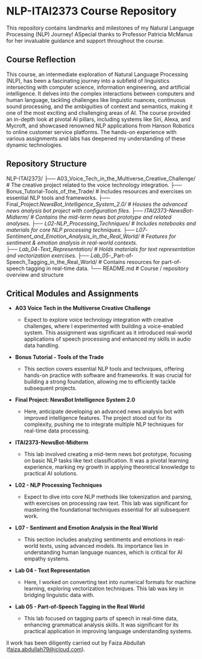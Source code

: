 # NLP-ITAI2373 Course Repository

This repository contains landmarks and milestones of my Natural Language Processing (NLP) Journey! ASpecial thanks to Professor Patricia McManus for her invaluable guidance and support throughout the course.

## Course Reflection
This course, an intermediate exploration of Natural Language Processing (NLP), has been a fascinating journey into a subfield of linguistics intersecting with computer science, information engineering, and artificial intelligence. It delves into the complex interactions between computers and human language, tackling challenges like linguistic nuances, continuous sound processing, and the ambiguities of context and semantics, making it one of the most exciting and challenging areas of AI. The course provided an in-depth look at pivotal AI pillars, including systems like Siri, Alexa, and Mycroft, and showcased renowned NLP applications from Hanson Robotics to online customer service platforms. The hands-on experience with various assignments and labs has deepened my understanding of these dynamic technologies.

## Repository Structure

NLP-ITAI2373/
├── A03_Voice_Tech_in_the_Multiverse_Creative_Challenge/          # The creative project related to the voice technology integration.
├── Bonus_Tutorial-Tools_of_the_Trade/                            # Includes resources and exercises on essential NLP tools and frameworks.
├── Final_Project:_NewsBot_Intelligence_System_2.0/               # Houses the advanced news analysis bot project with configuration files.
├── ITAI2373-NewsBot-Midterm/                                     # Contains the mid-term news bot prototype and related analyses.
├── L02_-_NLP_Processing_Techniques/                              # Includes notebooks and materials for core NLP processing techniques.
├── L07_-_Sentiment_and_Emotion_Analysis_in_the_Real_World/       # Features for sentiment & emotion analysis in real-world contexts.      
├── Lab_04_-_Text_Representation/                                 # Holds materials for text representation and vectorization exercises.
├── Lab_05_-_Part-of-Speech_Tagging_in_the_Real_World/            # Contains resources for part-of-speech tagging in real-time data.
└── README.md                                                     # Course / repository overview and structure

## Critical Modules and Assignments

- **A03 Voice Tech in the Multiverse Creative Challenge**  
  - Expect to explore voice technology integration with creative challenges, where I experimented with building a voice-enabled system. This assignment was significant as it introduced real-world applications of speech processing and enhanced my skills in audio data handling.

- **Bonus Tutorial - Tools of the Trade**  
  - This section covers essential NLP tools and techniques, offering hands-on practice with software and frameworks. It was crucial for building a strong foundation, allowing me to efficiently tackle subsequent projects.

- **Final Project: NewsBot Intelligence System 2.0**  
  - Here, anticipate developing an advanced news analysis bot with improved intelligence features. The project stood out for its complexity, pushing me to integrate multiple NLP techniques for real-time data processing.

- **ITAI2373-NewsBot-Midterm**  
  - This lab involved creating a mid-term news bot prototype, focusing on basic NLP tasks like text classification. It was a pivotal learning experience, marking my growth in applying theoretical knowledge to practical AI solutions.

- **L02 - NLP Processing Techniques**  
  - Expect to dive into core NLP methods like tokenization and parsing, with exercises on processing raw text. This lab was significant for mastering the foundational techniques essential for all subsequent work.

- **L07 - Sentiment and Emotion Analysis in the Real World**  
  - This section includes analyzing sentiments and emotions in real-world texts, using advanced models. Its importance lies in understanding human language nuances, which is critical for AI empathy systems.

- **Lab 04 - Text Representation**  
  - Here, I worked on converting text into numerical formats for machine learning, exploring vectorization techniques. This lab was key in bridging linguistic data with.

- **Lab 05 - Part-of-Speech Tagging in the Real World**
  - This lab focused on tagging parts of speech in real-time data, enhancing grammatical analysis skills. It was significant for its practical application in improving language understanding systems.
 
ll work has been diligently carried out by Faiza Abdullah (faiza.abdullah79@icloud.com). 
